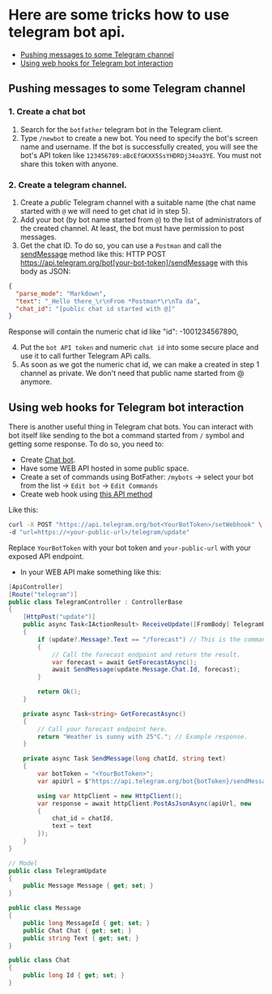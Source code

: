 # Here are some tricks how to use telegram bot api.

- [Pushing messages to some Telegram channel](#pushing-messages-to-some-telegram-channel)
- [Using web hooks for Telegram bot interaction](#using-web-hooks-for-telegram-bot-interaction)

## Pushing messages to some Telegram channel

### 1. Create a chat bot

1. Search for the `botfather` telegram bot in the Telegram client.
2. Type `/newbot` to create a new bot. You need to specify the bot's screen name and username. If the bot is successfully created, you will see the bot's API token like `123456789:aBcEfGKXX5SsYHDRDj34oa3YE`. You must not share this token with anyone.

### 2. Create a telegram channel.

1. Create a _public_ Telegram channel with a suitable name (the chat name started with `@` we will need to get chat id in step 5).
2. Add your bot (by bot name started from `@`) to the list of administrators of the created channel. At least, the bot must have permission to post messages.
3. Get the chat ID. To do so, you can use a `Postman` and call the [sendMessage](https://core.telegram.org/bots/api#sendmessage) method like this: HTTP POST https://api.telegram.org/bot[your-bot-token]/sendMessage with this body as JSON:

```json
{
  "parse_mode": "Markdown",
  "text": "_Hello there_\r\nFrom *Postman*\r\nTa da",
  "chat_id": "[public chat id started with @]"
}
```

Response will contain the numeric chat id like "id": -1001234567890,

4. Put the `bot API token` and numeric `chat id` into some secure place and use it to call further Telegram APi calls.
5. As soon as we got the numeric chat id, we can make a created in step 1 channel as private. We don't need that public name started from @ anymore.

## Using web hooks for Telegram bot interaction

There is another useful thing in Telegram chat bots. You can interact with bot itself like sending to the bot a command started from `/` symbol and getting some response.
To do so, you need to:

- Create [Chat bot](#1-create-a-chat-bot).
- Have some WEB API hosted in some public space.
- Create a set of commands using BotFather: `/mybots` -> select your bot from the list -> `Edit bot` -> `Edit Commands`
- Create web hook using [this API method](https://core.telegram.org/bots/api#setwebhook)

Like this:

```bash
curl -X POST "https://api.telegram.org/bot<YourBotToken>/setWebhook" \
-d "url=https://<your-public-url>/telegram/update"
```

Replace `YourBotToken` with your bot token and `your-public-url` with your exposed API endpoint.

- In your WEB API make something like this:

```csharp
[ApiController]
[Route("telegram")]
public class TelegramController : ControllerBase
{
    [HttpPost("update")]
    public async Task<IActionResult> ReceiveUpdate([FromBody] TelegramUpdate update)
    {
        if (update?.Message?.Text == "/forecast") // This is the command from telegram
        {
            // Call the forecast endpoint and return the result.
            var forecast = await GetForecastAsync();
            await SendMessage(update.Message.Chat.Id, forecast);
        }

        return Ok();
    }

    private async Task<string> GetForecastAsync()
    {
        // Call your forecast endpoint here.
        return "Weather is sunny with 25°C."; // Example response.
    }

    private async Task SendMessage(long chatId, string text)
    {
        var botToken = "<YourBotToken>";
        var apiUrl = $"https://api.telegram.org/bot{botToken}/sendMessage";

        using var httpClient = new HttpClient();
        var response = await httpClient.PostAsJsonAsync(apiUrl, new
        {
            chat_id = chatId,
            text = text
        });
    }
}

// Model
public class TelegramUpdate
{
    public Message Message { get; set; }
}

public class Message
{
    public long MessageId { get; set; }
    public Chat Chat { get; set; }
    public string Text { get; set; }
}

public class Chat
{
    public long Id { get; set; }
}
```
